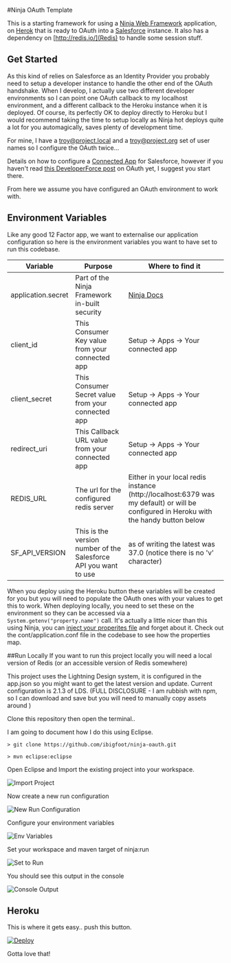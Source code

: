 
#Ninja OAuth Template

This is a starting framework for using a [Ninja Web Framework](http://www.ninjaframework.org/) application, on [Herok](https://www.heroku.com) that is ready to OAuth into a [Salesforce](https://www.salesforce.com) instance. 
It also has a dependency on [http://redis.io/](Redis) to handle some session stuff.  

## Get Started
As this kind of relies on Salesforce as an Identity Provider you probably need to setup a developer instance to handle the other end of the OAuth handshake. When I develop, I actually use two different developer environments so I can point one OAuth callback to my localhost environment, and a different callback to the Heroku instance when it is deployed. Of course, its perfectly OK to deploy directly to Heroku but I would recommend taking the time to setup locally as Ninja hot deploys quite a lot for you automagically, saves plenty of development time. 

For mine, I have a troy@project.local and a troy@project.org set of user names so I configure the OAuth twice... 

Details on how to configure a [Connected App](https://help.salesforce.com/HTViewHelpDoc?id=connected_app_create.htm) for Salesforce, however if you haven't read [this DeveloperForce post](https://developer.salesforce.com/page/Digging_Deeper_into_OAuth_2.0_on_Force.com) on OAuth yet, I suggest you start there.  

From here we assume you have configured an OAuth environment to work with.

## Environment Variables
Like any good 12 Factor app, we want to externalise our application configuration so here is the environment variables you want to have set to run this codebase. 

| Variable | Purpose | Where to find it |
| -------- | ------- | ---------------- |
| application.secret | Part of the Ninja Framework in-built security | [Ninja Docs](http://www.ninjaframework.org/documentation/security/getting_started.html) |
| client_id | This Consumer Key value from your connected app | Setup -> Apps -> Your connected app |
| client_secret | This Consumer Secret value from your connected app | Setup -> Apps -> Your connected app |
| redirect_uri | This Callback URL value from your connected app | Setup -> Apps -> Your connected app | 
| REDIS_URL | The url for the configured redis server | Either in your local redis instance (http://localhost:6379 was my default) or will be configured in Heroku with the handy button below |
| SF_API_VERSION | This is the version number of the Salesforce API you want to use | as of writing the latest was 37.0 (notice there is no 'v' character) |

When you deploy using the Heroku button these variables will be created for you but you will need to populate the OAuth ones with your values to get this to work. 
When deploying locally, you need to set these on the environment so they can be accessed via a `System.getenv("property.name")` call. It's actually a little nicer than this using Ninja, you can [inject your properites file](http://www.ninjaframework.org/documentation/configuration_and_modes.html) and forget about it. Check out the cont/application.conf file in the codebase to see how the properties map.  

##Run Locally
If you want to run this project locally you will need a local version of Redis (or an accessible version of Redis somewhere)

This project uses the Lightning Design system, it is configured in the app.json so you might want to get the latest version and update. 
Current configuration is 2.1.3 of LDS. 
(FULL DISCLOSURE - I am rubbish with npm, so I can download and save but you will need to manually copy assets around )

Clone this repository then open the terminal.. 

I am going to document how I do this using Eclipse. 

```
> git clone https://github.com/ibigfoot/ninja-oauth.git

> mvn eclipse:eclipse

```
Open Eclipse and Import the existing project into your workspace.

![Import Project](/readme-images/importProject.png "Import Project")

Now create a new run configuration

![New Run Configuration](/readme-images/newRunConfiguration.png "New Remote Config")

Configure your environment variables

![Env Variables](/readme-images/configEnvVariables.png "Configure Environment")

Set your workspace and maven target of ninja:run 

![Set to Run](/readme-images/configNinjaRun.png "Set ninja:run")

You should see this output in the console

![Console Output](/readme-images/outputRunning.png "Expected Output")

## Heroku

This is where it gets easy.. push this button.

[![Deploy](https://www.herokucdn.com/deploy/button.svg)](https://heroku.com/deploy)

Gotta love that!





